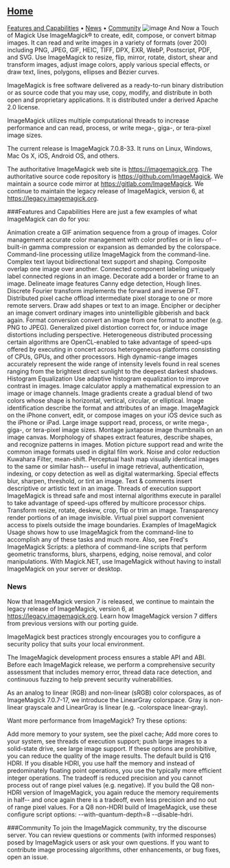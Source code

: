 ## [Home](https://imagemagick.org/index.php)
[Features and Capabilities](#features-and-capabilities
) • [News](#news) • [Community](#community)
![image](https://imagemagick.org/image/wizard.jpg)
And Now a Touch of Magick Use ImageMagick® to create, edit, compose, or convert bitmap images. It can read and write images in a variety of formats (over 200) including PNG, JPEG, GIF, HEIC, TIFF, DPX, EXR, WebP, Postscript, PDF, and SVG. Use ImageMagick to resize, flip, mirror, rotate, distort, shear and transform images, adjust image colors, apply various special effects, or draw text, lines, polygons, ellipses and Bézier curves.

ImageMagick is free software delivered as a ready-to-run binary distribution or as source code that you may use, copy, modify, and distribute in both open and proprietary applications. It is distributed under a derived Apache 2.0 license.

ImageMagick utilizes multiple computational threads to increase performance and can read, process, or write mega-, giga-, or tera-pixel image sizes.

The current release is ImageMagick 7.0.8-33. It runs on Linux, Windows, Mac Os X, iOS, Android OS, and others.

The authoritative ImageMagick web site is https://imagemagick.org. The authoritative source code repository is https://github.com/ImageMagick. We maintain a source code mirror at https://gitlab.com/ImageMagick. We continue to maintain the legacy release of ImageMagick, version 6, at https://legacy.imagemagick.org.

###Features and Capabilities
Here are just a few examples of what ImageMagick can do for you:

Animation	create a GIF animation sequence from a group of images.
Color management	accurate color management with color profiles or in lieu of-- built-in gamma compression or expansion as demanded by the colorspace.
Command-line processing	utilize ImageMagick from the command-line.
Complex text layout	bidirectional text support and shaping.
Composite	overlap one image over another.
Connected component labeling	uniquely label connected regions in an image.
Decorate	add a border or frame to an image.
Delineate image features	Canny edge detection, Hough lines.
Discrete Fourier transform	implements the forward and inverse DFT.
Distributed pixel cache	offload intermediate pixel storage to one or more remote servers.
Draw	add shapes or text to an image.
Encipher or decipher an image	convert ordinary images into unintelligible gibberish and back again.
Format conversion	convert an image from one format to another (e.g. PNG to JPEG).
Generalized pixel distortion	correct for, or induce image distortions including perspective.
Heterogeneous distributed processing	certain algorithms are OpenCL-enabled to take advantage of speed-ups offered by executing in concert across heterogeneous platforms consisting of CPUs, GPUs, and other processors.
High dynamic-range images	accurately represent the wide range of intensity levels found in real scenes ranging from the brightest direct sunlight to the deepest darkest shadows.
Histogram Equalization	Use adaptive histogram equalization to improve contrast in images.
Image calculator	apply a mathematical expression to an image or image channels.
Image gradients	create a gradual blend of two colors whose shape is horizontal, vertical, circular, or elliptical.
Image identification	describe the format and attributes of an image.
ImageMagick on the iPhone	convert, edit, or compose images on your iOS device such as the iPhone or iPad.
Large image support	read, process, or write mega-, giga-, or tera-pixel image sizes.
Montage	juxtapose image thumbnails on an image canvas.
Morphology of shapes	extract features, describe shapes, and recognize patterns in images.
Motion picture support	read and write the common image formats used in digital film work.
Noise and color reduction	Kuwahara Filter, mean-shift.
Perceptual hash	map visually identical images to the same or similar hash-- useful in image retrieval, authentication, indexing, or copy detection as well as digital watermarking.
Special effects	blur, sharpen, threshold, or tint an image.
Text & comments	insert descriptive or artistic text in an image.
Threads of execution support	ImageMagick is thread safe and most internal algorithms execute in parallel to take advantage of speed-ups offered by multicore processor chips.
Transform	resize, rotate, deskew, crop, flip or trim an image.
Transparency	render portions of an image invisible.
Virtual pixel support	convenient access to pixels outside the image boundaries.
Examples of ImageMagick Usage shows how to use ImageMagick from the command-line to accomplish any of these tasks and much more. Also, see Fred's ImageMagick Scripts: a plethora of command-line scripts that perform geometric transforms, blurs, sharpens, edging, noise removal, and color manipulations. With Magick.NET, use ImageMagick without having to install ImageMagick on your server or desktop.

### News
Now that ImageMagick version 7 is released, we continue to maintain the legacy release of ImageMagick, version 6, at https://legacy.imagemagick.org. Learn how ImageMagick version 7 differs from previous versions with our porting guide.

ImageMagick best practices strongly encourages you to configure a security policy that suits your local environment.

The ImageMagick development process ensures a stable API and ABI. Before each ImageMagick release, we perform a comprehensive security assessment that includes memory error, thread data race detection, and continuous fuzzing to help prevent security vulnerabilities.

As an analog to linear (RGB) and non-linear (sRGB) color colorspaces, as of ImageMagick 7.0.7-17, we introduce the LinearGray colorspace. Gray is non-linear grayscale and LinearGray is linear (e.g. -colorspace linear-gray).

Want more performance from ImageMagick? Try these options:

Add more memory to your system, see the pixel cache;
Add more cores to your system, see threads of execution support;
push large images to a solid-state drive, see large image support.
If these options are prohibitive, you can reduce the quality of the image results. The default build is Q16 HDRI. If you disable HDRI, you use half the memory and instead of predominately floating point operations, you use the typically more efficient integer operations. The tradeoff is reduced precision and you cannot process out of range pixel values (e.g. negative). If you build the Q8 non-HDRI version of ImageMagick, you again reduce the memory requirements in half-- and once again there is a tradeoff, even less precision and no out of range pixel values. For a Q8 non-HDRI build of ImageMagick, use these configure script options: --with-quantum-depth=8 --disable-hdri.

###Community
To join the ImageMagick community, try the discourse server. You can review questions or comments (with informed responses) posed by ImageMagick users or ask your own questions. If you want to contribute image processing algorithms, other enhancements, or bug fixes, open an issue.
